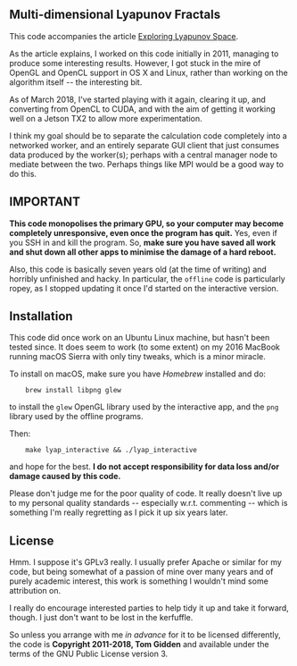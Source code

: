 Multi-dimensional Lyapunov Fractals
-----------------------------------

This code accompanies the article [Exploring Lyapunov Space](https://gidden.net/2017/03/09/exploring-lyapunov-space/).

As the article explains, I worked on this code initially in 2011, managing
to produce some interesting results. However, I got stuck in the mire of
OpenGL and OpenCL support in OS X and Linux, rather than working on the
algorithm itself -- the interesting bit.

As of March 2018, I've started playing with it again, clearing it up,
and converting from OpenCL to CUDA, and with the aim of getting it 
working well on a Jetson TX2 to allow more experimentation.

I think my goal should be to separate the calculation code completely into a
networked worker, and an entirely separate GUI client that just consumes
data produced by the worker(s); perhaps with a central manager node to
mediate between the two.  Perhaps things like MPI would be a good way to
do this.

## IMPORTANT

**This code monopolises the primary GPU, so your computer may become
completely unresponsive, even once the program has quit.** Yes, even if
you SSH in and kill the program. So, **make sure you have saved all work
and shut down all other apps to minimise the damage of a hard reboot.**

Also, this code is basically seven years old (at the time of writing) and
horribly unfinished and hacky. In particular, the `offline` code is
particularly ropey, as I stopped updating it once I'd started on the
interactive version.

## Installation

This code did once work on an Ubuntu Linux machine, but hasn't been tested
since.  It does seem to work (to some extent) on my 2016 MacBook running
macOS Sierra with only tiny tweaks, which is a minor miracle.

To install on macOS, make sure you have _Homebrew_ installed and do:
```
	brew install libpng glew
```

to install the `glew` OpenGL library used by the interactive app, and the
`png` library used by the offline programs.

Then:
```
    make lyap_interactive && ./lyap_interactive
```

and hope for the best. **I do not accept responsibility for data loss
and/or damage caused by this code.**

Please don't judge me for the poor quality of code. It really doesn't live
up to my personal quality standards -- especially w.r.t. commenting --
which is something I'm really regretting as I pick it up six years later.

## License

Hmm. I suppose it's GPLv3 really. I usually prefer Apache or similar for
my code, but being somewhat of a passion of mine over many years and of
purely academic interest, this work is something I wouldn't mind some
attribution on.

I really do encourage interested parties to help tidy it up and take it
forward, though.  I just don't want to be lost in the kerfuffle.

So unless you arrange with me _in advance_ for it to be licensed
differently, the code is **Copyright 2011-2018, Tom Gidden** and available
under the terms of the GNU Public License version 3.
